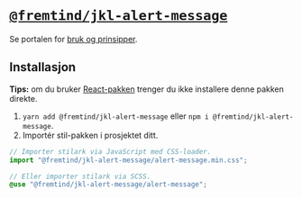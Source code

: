# [`@fremtind/jkl-alert-message`](https://jokul.fremtind.no/komponenter/alertmessage)

Se portalen for [bruk og prinsipper](https://jokul.fremtind.no/komponenter/alertmessage).

## Installasjon

**Tips:** om du bruker [React-pakken](../alert-message-react/) trenger du ikke installere denne pakken direkte.

1. `yarn add @fremtind/jkl-alert-message` eller `npm i @fremtind/jkl-alert-message`.
2. Importér stil-pakken i prosjektet ditt.

```js
// Importer stilark via JavaScript med CSS-loader.
import "@fremtind/jkl-alert-message/alert-message.min.css";
```

```scss
// Eller importer stilark via SCSS.
@use "@fremtind/jkl-alert-message/alert-message";
```
